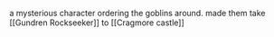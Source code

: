 
a mysterious character ordering the goblins around.  made them take [[Gundren Rockseeker]] to [[Cragmore castle]]